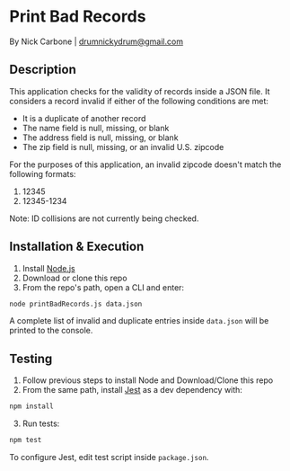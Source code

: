 # Print Bad Records

By Nick Carbone | drumnickydrum@gmail.com

## Description

This application checks for the validity of records inside a JSON file. It considers a record invalid if either of the following conditions are met:

- It is a duplicate of another record
- The name field is null, missing, or blank
- The address field is null, missing, or blank
- The zip field is null, missing, or an invalid U.S. zipcode

For the purposes of this application, an invalid zipcode doesn't match the following formats:

1. 12345
2. 12345-1234

Note: ID collisions are not currently being checked.

## Installation & Execution

1. Install [Node.js](https://nodejs.org)
2. Download or clone this repo
3. From the repo's path, open a CLI and enter:

```bash
node printBadRecords.js data.json
```

A complete list of invalid and duplicate entries inside `data.json` will be printed to the console.

## Testing

1. Follow previous steps to install Node and Download/Clone this repo
2. From the same path, install [Jest](https://jestjs.io) as a dev dependency with:

```bash
npm install
```

3. Run tests:

```bash
npm test
```

To configure Jest, edit test script inside `package.json`.
